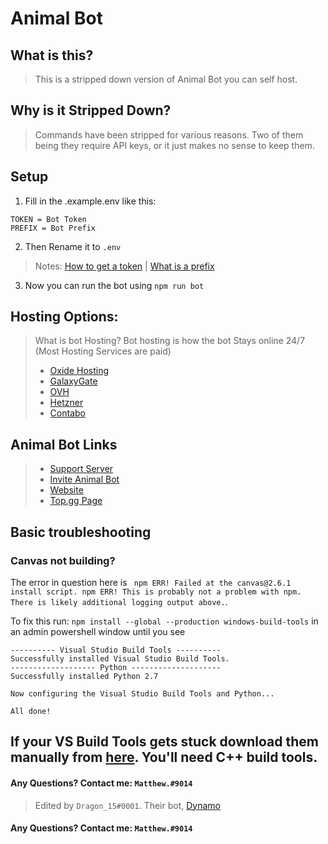 # Animal Bot
## What is this?
> This is a stripped down version of Animal Bot you can self host.
## Why is it Stripped Down?
> Commands have been stripped for various reasons. Two of them being they require API keys, or it just makes no sense to keep them.
## Setup
1. Fill in the .example.env like this: 
```
TOKEN = Bot Token
PREFIX = Bot Prefix
```
2. Then Rename it to `.env`
> Notes: [How to get a token](https://discordjs.guide/preparations/setting-up-a-bot-application.html#your-token) | [What is a prefix](https://anidiots.guide/first-bot/your-first-bot#using-a-prefix)
3. Now you can run the bot using ```npm run bot```

## Hosting Options:
> What is bot Hosting?
Bot hosting is how the bot Stays online 24/7 (Most Hosting Services are paid)
> - [Oxide Hosting](https://oxide.host/)
> - [GalaxyGate](https://galaxygate.net/)
> - [OVH](https://ovh.co.uk/)
> - [Hetzner](https://hetzner.com/)
> - [Contabo](https://contabo.com/)

## Animal Bot Links
> - [Support Server](https://discord.gg/mCEdSrc)
> - [Invite Animal Bot](https://discord.com/oauth2/authorize?client_id=716061781172158464&permissions=51200&scope=bot)
> - [Website](https://www.animalbot.xyz)
> - [Top.gg Page](https://top.gg/bot/716061781172158464/vote)

## Basic troubleshooting
### Canvas not building?

The error in question here is ```
npm ERR! Failed at the canvas@2.6.1 install script.
npm ERR! This is probably not a problem with npm. There is likely additional logging output above.```.


To fix this run: `npm install --global --production windows-build-tools` in an admin powershell window until you see
```Status from the installers:
---------- Visual Studio Build Tools ----------
Successfully installed Visual Studio Build Tools.
------------------- Python --------------------
Successfully installed Python 2.7

Now configuring the Visual Studio Build Tools and Python...

All done!
```
If your VS Build Tools gets stuck download them manually from [here](https://visualstudio.microsoft.com/thank-you-downloading-visual-studio/?sku=BuildTools&rel=15). You'll need C++ build tools.
---
#### Any Questions? Contact me: `Matthew.#9014`
> Edited by `Dragon_15#0001`. Their bot, [Dynamo](https://www.dynamobot.xyz)
#### Any Questions? Contact me: `Matthew.#9014`
